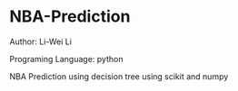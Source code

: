 # NBA-Prediction
Author: Li-Wei Li

Programing Language: python

NBA Prediction using decision tree using scikit and numpy
